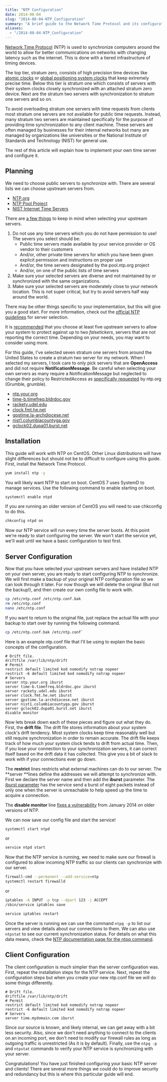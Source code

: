 ```yaml
---
title: "NTP Configuration"
date: 2014-08-04
slug: "2014-08-04-NTP_Configuration"
summary: "A brief guide to the Network Time Protocol and its configuration."
aliases:
  - "/2014-08-04-NTP_Configuration"
---
```


[Network Time Protocol](https://en.wikipedia.org/wiki/Network_Time_Protocol) (NTP) is used to
synchronize computers around the world to allow for better communications on networks with changing
latency such as the internet. This is done with a tiered infrastructure of timing devices.

The top tier, stratum zero, consists of high precision time devices like
[atomic clocks](https://en.wikipedia.org/wiki/Atomic_clock) or
[global positioning system clocks](https://en.wikipedia.org/wiki/GPS_clock#GPS_clocks) that keep
extremely precise time. Below this tier is stratum one which consists of servers with their system
clocks closely synchronized with an attached stratum zero device. Next are the stratum two servers
with synchronization to stratum one servers and so on.

To avoid overloading stratum one servers with time requests from clients most stratum one servers
are not available for public time requests. Instead, many stratum two servers are maintained
specifically for the purpose of providing time synchronization to any client machine. These servers
are often managed by businesses for their internal networks but many are managed by organizations
like universities or the National Institute of Standards and Technology (NIST) for general use.

The rest of this article will explain how to implement your own time server and configure it.

## Planning

We need to choose public servers to synchronize with. There are several lists we can choose upstream
servers from.

- [NTP.org](http://support.ntp.org/bin/view/Servers/WebHome#Browsing_the_Lists)
- [NTP Pool Project](http://www.pool.ntp.org/)
- [NIST Internet Time Servers](http://tf.nist.gov/tf-cgi/servers.cgi)

There are [a few things][rules-of-engagement] to keep in mind when selecting your upstream servers.

1. Do not use any time servers which you do not have permission to use! The severs you select should
   be:
   - Public time servers made available by your service provider or OS vendor to their customers
   - And/or, other private time servers for which you have been given explicit permission and
     instructions on proper use
   - And/or, the time servers designated by the pool.ntp.org project
   - And/or, on one of the public lists of time servers
2. Make sure your selected servers are diverse and not maintained by or synchronized with the same
   organizations.
3. Make sure your selected servers are moderately close to your network location. This is not super
   critical, but try to avoid servers half way around the world.

There may be other things specific to your implementation, but this will give you a good start. For
more information, check out the [official NTP guidelines][rules-of-engagement] for server selection.

It is [recommended][time-source-diversity] that you choose at least five upstream servers to allow
your system to protect against up to two _falsetickers_, servers that are not reporting the correct
time. Depending on your needs, you may want to consider using more.

For this guide, I've selected seven stratum one servers from around the United States to create a
stratum two server for my network. When I selected my servers, I took care to only pick servers that
are **OpenAccess** and did not require **NotificationMessage**. Be careful when selecting your own
servers as many require a NotificationMessage but neglected to change their policy to
RestrictedAccess as
[specifically requested](http://support.ntp.org/bin/view/Servers/NotificationMessage) by ntp.org
(Grumble, grumble).

- [ntp.your.org](http://support.ntp.org/bin/view/Servers/PublicTimeServer000498)
- [time-b.timefreq.bldrdoc.gov](http://support.ntp.org/bin/view/Servers/PublicTimeServer000280)
- [rackety.udel.edu](http://support.ntp.org/bin/view/Servers/PublicTimeServer000290)
- [clock.fmt.he.net](http://support.ntp.org/bin/view/Servers/PublicTimeServer000011)
- [gpstime.la-archdiocese.net](http://support.ntp.org/bin/view/Servers/PublicTimeServer000787)
- [nist1.columbiacountyga.gov](http://support.ntp.org/bin/view/Servers/PublicTimeServer000378)
- [gclock02.dupa01.burst.net](http://support.ntp.org/bin/view/Servers/PublicTimeServer000974)

## Installation

This guide will work with NTP on CentOS. Other Linux distributions will have slight differences but
should not be to difficult to configure using this guide. First, install the Network Time Protocol.

```sh
yum install ntp -y
```

You will likely want NTP to start on boot. CentOS 7 uses SystemD to manage services. Use the
following command to enable starting on boot.

```sh
systemctl enable ntpd
```

If you are running an older version of CentOS you will need to use chkconfig to do this.

```sh
chkconfig ntpd on
```

Now our NTP service will run every time the server boots. At this point we're ready to start
configuring the server. We won't start the service yet, we'll wait until we have a basic
configuration to test first.

## Server Configuration

Now that you have selected your upstream servers and have installed NTP on your own server, you are
ready to start configuring NTP to synchronize. We will first make a backup of your original NTP
configuration file so we can look through it later. For now though we will delete the original (But
not the backup!), and then create our own config file to work with.

```sh
cp /etc/ntp.conf /etc/ntp.conf.bak
rm /etc/ntp.conf
nano /etc/ntp.conf
```

If you want to return to the original file, just replace the actual file with your backup to start
over by running the following command.

```sh
cp /etc/ntp.conf.bak /etc/ntp.conf`
```

Here is an example ntp.conf file that I'll be using to explain the basic concepts of the
configuration.

```
# Drift file.
driftfile /var/lib/ntp/drift
# Permit
restrict default limited kod nomodify notrap nopeer
restrict -6 default limited kod nomodify notrap nopeer
# Servers
server ntp.your.org iburst
server time-b.timefreq.bldrdoc.gov iburst
server rackety.udel.edu iburst
server clock.fmt.he.net iburst
server gpstime.la-archdiocese.net iburst
server nist1.columbiacountyga.gov iburst
server gclock02.dupa01.burst.net iburst
disable monitor
```

Now lets break down each of these pieces and figure out what they do. First, the **drift file**. The
drift file stores information about your system clock's drift tendency. Most system clocks keep time
reasonably well but still require synchronization in order to remain accurate. The drift file keeps
track of how much your system clock tends to drift from actual time. Then, if you lose your
connection to your synchronization servers, it can correct itself based on the drift data it has
collected. This give you a bit of slack to work with if your connections ever go down.

The **restrict** lines restricts what external machines can do to our server. The **server **lines
define the addresses we will attempt to synchronize with. First we declare the server name and then
add the **iburst** parameter. The [iburst parameter](http://doc.ntp.org/4.1.1/confopt.htm) has the
service send a burst of eight packets instead of only one when the server is unreachable to help
speed up the time to acquire a connection.

The **disable monitor** line
[fixes a vulnerability](http://support.ntp.org/bin/view/Main/SecurityNotice#DRDoS_Amplification_Attack_using)
from January 2014 on older versions of NTP.

We can now save our config file and start the service!

```sh
systemctl start ntpd
```

or

```sh
service ntpd start
```

Now that the NTP service is running, we need to make sure our firewall is configured to allow
incoming NTP traffic so our clients can synchronize with our server.

```sh
firewall-cmd --permanent --add-service=ntp
systemctl restart firewalld
```

or

```sh
iptables -A INPUT -p tcp --dport 123 -j ACCEPT
/sbin/service iptables save
```

```sh
service iptables restart
```

Once the server is running we can use the command `ntpq -p` to list our servers and view details
about our connections to them. We can also use `ntpstat` to see our current synchronization status.
For details on what this data means, check the
[NTP documentation page for the ntpq command](http://doc.ntp.org/4.2.4/ntpq.html).

## Client Configuration

The client configuration is much simpler than the server configuration was. First, repeat the
installation steps for the NTP service. Next, repeat the configuration steps but when you create
your new ntp.conf file we will do some things differently.

```
# Drift file.
driftfile /var/lib/ntp/drift
# Permit
restrict default limited kod nomodify notrap nopeer
restrict -6 default limited kod nomodify notrap nopeer
# Servers
server time.mydomain.com iburst
```

Since our source is known, and likely internal, we can get away with a bit less security. Also,
since we don't need anything to connect to the clients on an incoming port, we don't need to modify
our firewall rules as long as outgoing traffic is unrestricted (As it is by default). Finally, use
the `ntpq -p` and `ntpstat` commands to verify your NTP service is synchronizing with your server.

Congratulations! You have just finished configuring your basic NTP server and clients! There are
several more things we could do to improve security and redundancy but this is where this particular
guide will end.

[rules-of-engagement]:
  https://support.ntp.org/Support/SelectingOffsiteNTPServers#Rules_of_Engagement
[time-source-diversity]:
  https://support.ntp.org/Support/SelectingOffsiteNTPServers#Time_Source_Diversity
